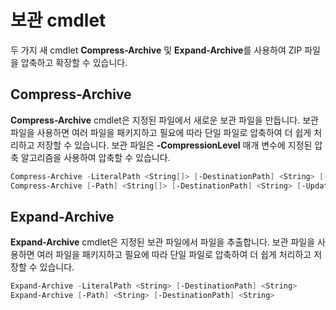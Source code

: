 # 보관 cmdlet

두 가지 새 cmdlet **Compress-Archive** 및 **Expand-Archive**를 사용하여 ZIP 파일을 압축하고 확장할 수 있습니다.

## Compress-Archive
**Compress-Archive** cmdlet은 지정된 파일에서 새로운 보관 파일을 만듭니다. 보관 파일을 사용하면 여러 파일을 패키지하고 필요에 따라 단일 파일로 압축하여 더 쉽게 처리하고 저장할 수 있습니다. 보관 파일은 **-CompressionLevel** 매개 변수에 지정된 압축 알고리즘을 사용하여 압축할 수 있습니다.
```PowerShell
Compress-Archive -LiteralPath <String[]> [-DestinationPath] <String> [-Update] [-CompressionLevel <Microsoft.PowerShell.Commands.CompressionLevel>] 
Compress-Archive [-Path] <String[]> [-DestinationPath] <String> [-Update] [-CompressionLevel <Microsoft.PowerShell.Commands.CompressionLevel>]
```

## Expand-Archive
**Expand-Archive** cmdlet은 지정된 보관 파일에서 파일을 추출합니다. 보관 파일을 사용하면 여러 파일을 패키지하고 필요에 따라 단일 파일로 압축하여 더 쉽게 처리하고 저장할 수 있습니다.
```PowerShell
Expand-Archive -LiteralPath <String> [-DestinationPath] <String>
Expand-Archive [-Path] <String> [-DestinationPath] <String>
```
<!--HONumber=Mar16_HO2-->
